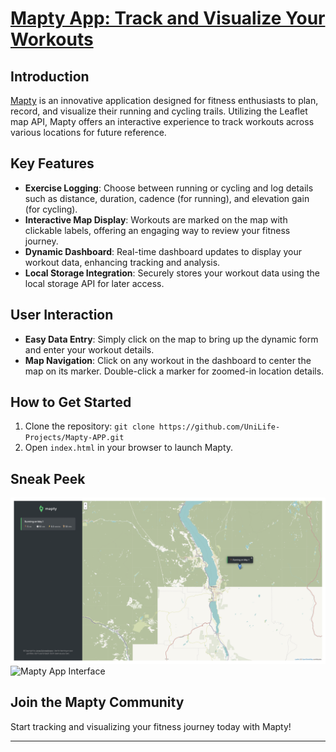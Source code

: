 # [Mapty App: Track and Visualize Your Workouts](https://uche-jordy-mapty.netlify.app/)

## Introduction
[Mapty](https://uche-jordy-mapty.netlify.app/) is an innovative application designed for fitness enthusiasts to plan, record, and visualize their running and cycling trails. Utilizing the Leaflet map API, Mapty offers an interactive experience to track workouts across various locations for future reference.

## Key Features
- **Exercise Logging**: Choose between running or cycling and log details such as distance, duration, cadence (for running), and elevation gain (for cycling).
- **Interactive Map Display**: Workouts are marked on the map with clickable labels, offering an engaging way to review your fitness journey.
- **Dynamic Dashboard**: Real-time dashboard updates to display your workout data, enhancing tracking and analysis.
- **Local Storage Integration**: Securely stores your workout data using the local storage API for later access.

## User Interaction
- **Easy Data Entry**: Simply click on the map to bring up the dynamic form and enter your workout details.
- **Map Navigation**: Click on any workout in the dashboard to center the map on its marker. Double-click a marker for zoomed-in location details.

## How to Get Started
1. Clone the repository: `git clone https://github.com/UniLife-Projects/Mapty-APP.git`
2. Open `index.html` in your browser to launch Mapty.

## Sneak Peek
![Mapty App Screenshot](Images/1.png)
![Mapty App Interface](Images/2.png)

## Join the Mapty Community
Start tracking and visualizing your fitness journey today with Mapty!

---
